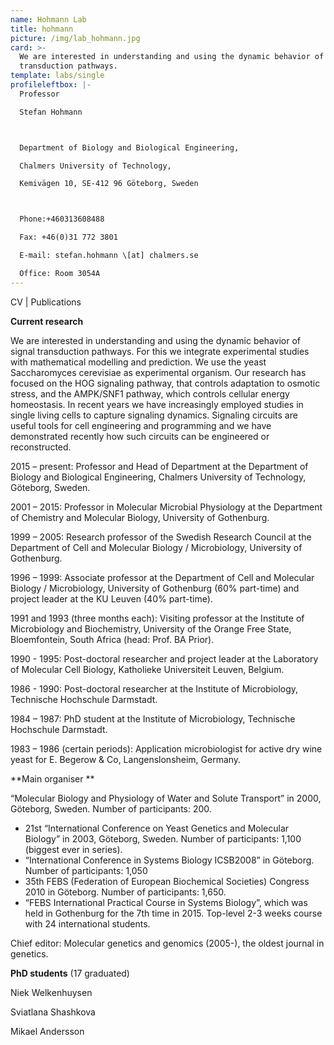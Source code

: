 ```yaml
---
name: Hohmann Lab
title: hohmann
picture: /img/lab_hohmann.jpg
card: >-
  We are interested in understanding and using the dynamic behavior of signal
  transduction pathways.
template: labs/single
profileleftbox: |-
  Professor

  Stefan Hohmann



  Department of Biology and Biological Engineering,

  Chalmers University of Technology,

  Kemivägen 10, SE-412 96 Göteborg, Sweden



  Phone:+460313608488

  Fax: +46(0)31 772 3801

  E-mail: stefan.hohmann \[at] chalmers.se

  Office: Room 3054A
---
```

CV | Publications

**Current research**

We are interested in understanding and using the dynamic behavior of signal transduction pathways. For this we integrate experimental studies with mathematical modelling and prediction. We use the yeast Saccharomyces cerevisiae as experimental organism. Our research has focused on the HOG signaling pathway, that controls adaptation to osmotic stress, and the AMPK/SNF1 pathway, which controls cellular energy homeostasis. In recent years we have increasingly employed studies in single living cells to capture signaling dynamics. Signaling circuits are useful tools for cell engineering and programming and we have demonstrated recently how such circuits can be engineered or reconstructed.

2015 – present: Professor and Head of Department at the Department of Biology and Biological Engineering, Chalmers University of Technology, Göteborg, Sweden.

2001 – 2015: Professor in Molecular Microbial Physiology at the Department of Chemistry and Molecular Biology, University of Gothenburg.

1999 – 2005: Research professor of the Swedish Research Council at the Department of Cell and Molecular Biology / Microbiology, University of Gothenburg.

1996 – 1999: Associate professor at the Department of Cell and Molecular Biology / Microbiology, University of Gothenburg (60% part-time) and project leader at the KU Leuven (40% part-time).

1991 and 1993 (three months each): Visiting professor at the Institute of Microbiology and Biochemistry, University of the Orange Free State, Bloemfontein, South Africa (head: Prof. BA Prior).

1990 - 1995: Post-doctoral researcher and project leader at the Laboratory of Molecular Cell Biology, Katholieke Universiteit Leuven, Belgium.

1986 - 1990: Post-doctoral researcher at the Institute of Microbiology, Technische Hochschule Darmstadt.

1984 – 1987: PhD student at the Institute of Microbiology, Technische Hochschule Darmstadt.

1983 – 1986 (certain periods): Application microbiologist for active dry wine yeast for E. Begerow & Co, Langenslonsheim, Germany.

**Main organiser  **

“Molecular Biology and Physiology of Water and Solute Transport” in 2000, Göteborg, Sweden. Number of participants: 200.

* 21st “International Conference on Yeast Genetics and Molecular Biology” in 2003, Göteborg, Sweden. Number of participants: 1,100 (biggest ever in series).
* “International Conference in Systems Biology ICSB2008” in Göteborg. Number of participants: 1,050
* 35th FEBS (Federation of European Biochemical Societies) Congress 2010 in Göteborg. Number of participants: 1,650.
* “FEBS International Practical Course in Systems Biology”, which was held in Gothenburg for the 7th time in 2015. Top-level 2-3 weeks course with 24 international students.

Chief editor: Molecular genetics and genomics (2005-), the oldest journal in genetics.

**PhD students** (17 graduated)

Niek Welkenhuysen

Sviatlana Shashkova

Mikael Andersson
